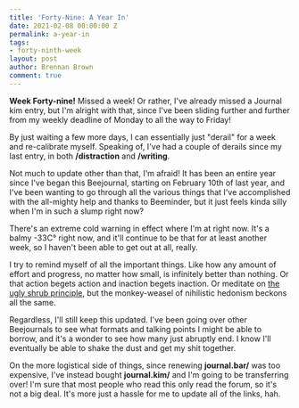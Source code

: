```yaml
---
title: 'Forty-Nine: A Year In'
date: 2021-02-08 00:00:00 Z
permalink: a-year-in
tags:
- forty-ninth-week
layout: post
author: Brennan Brown
comment: true
---
```


**Week Forty-nine!** Missed a week! Or rather, I've already missed a Journal kim entry, but I'm alright with that, since I've been sliding further and further from my weekly deadline of Monday to all the way to Friday! 

By just waiting a few more days, I can essentially just "derail" for a week and re-calibrate myself. Speaking of, I've had a couple of derails since my last entry, in both **/distraction** and **/writing**. 

Not much to update other than that, I'm afraid! It has been an entire year since I've began this Beejournal, starting on February 10th of last year, and I've been wanting to go through all the various things that I've accomplished with the all-mighty help and thanks to Beeminder, but it just feels kinda silly when I'm in such a slump right now?

There's an extreme cold warning in effect where I'm at right now. It's a balmy -33C° right now, and it'll continue to be that for at least another week, so I haven't been able to get out at all, really. 

I try to remind myself of all the important things. Like how any amount of effort and progress, no matter how small, is infinitely better than nothing. Or that action begets action and inaction begets inaction. Or meditate on [the ugly shrub principle](https://wandernotebook.com/how-to-start-off-2020-on-the-right-foot/), but the monkey-weasel of nihilistic hedonism beckons all the same. 

Regardless, I'll still keep this updated. I've been going over other Beejournals to see what formats and talking points I might be able to borrow, and it's a wonder to see how many just abruptly end. I know I'll eventually be able to shake the dust and get my shit together.

On the more logistical side of things, since renewing **journal.bar/** was too expensive, I've instead bought **journal.kim/** and I'm going to be transferring over! I'm sure that most people who read this only read the forum, so it's not a big deal. It's more just a hassle for me to update all of the links, hah.
